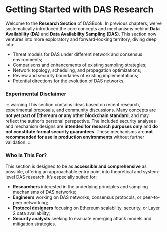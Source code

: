 # Getting Started with DAS Research

Welcome to the **Research Section** of DASBook. In previous chapters, we've systematically introduced the core concepts and mechanisms behind **Data Availability (DA)** and **Data Availability Sampling (DAS)**. This section now ventures into more exploratory and forward-looking territory, diving deep into:

* Threat models for DAS under different network and consensus environments;
* Comparisons and enhancements of existing sampling strategies;
* Network topology, scheduling, and propagation optimizations;
* Review and security boundaries of existing implementations;
* Potential directions for the evolution of DAS networks.

### Experimental Disclaimer

::: warning
This section contains ideas based on recent research, experimental proposals, and community discussions. Many concepts are **not yet part of Ethereum or any other blockchain standard**, and may reflect the author’s personal perspective. The included security analyses and mechanism designs are **intended for research purposes only** and **do not constitute formal security guarantees**. These mechanisms are **not recommended for use in production environments** without further validation.
:::

### Who Is This For?

This section is designed to be as **accessible and comprehensive** as possible, offering an approachable entry point into theoretical and system-level DAS research. It’s especially suited for:

* **Researchers** interested in the underlying principles and sampling mechanisms of DAS networks;
* **Engineers** working on DAS networks, consensus protocols, or peer-to-peer networking;
* **Protocol designers** focusing on Ethereum scalability, security, or Layer 2 data availability;
* **Security analysts** seeking to evaluate emerging attack models and mitigation strategies.
